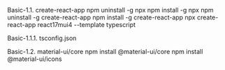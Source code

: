 Basic-1.1. create-react-app 
npm uninstall -g npx
npm install -g npx
npm uninstall -g create-react-app
npm install -g create-react-app 
npx create-react-app react17mui4 --template typescript

Basic-1.1.1. tsconfig.json

Basic-1.2. material-ui/core
npm install @material-ui/core
npm install @material-ui/icons